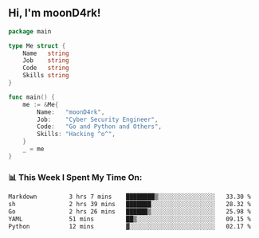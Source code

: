 <h2> Hi, I'm moonD4rk!</h2>

```go
package main

type Me struct {
	Name   string
	Job    string
	Code   string
	Skills string
}

func main() {
	me := &Me{
		Name:   "moonD4rk",
		Job:    "Cyber Security Engineer",
		Code:   "Go and Python and Others",
		Skills: "Hacking ^o^",
	}
	_ = me
}
```

<h3>📊 This Week I Spent My Time On:</h3>
<!-- <img align='right' src="https://github-readme-stats.vercel.app/api?username=moond4rk&show_icons=true&theme=radical", width="300" height="150"> -->

<!--START_SECTION:waka-->

```txt
Markdown         3 hrs 7 mins    ████████▒░░░░░░░░░░░░░░░░   33.30 %
sh               2 hrs 39 mins   ███████░░░░░░░░░░░░░░░░░░   28.32 %
Go               2 hrs 26 mins   ██████▒░░░░░░░░░░░░░░░░░░   25.98 %
YAML             51 mins         ██▒░░░░░░░░░░░░░░░░░░░░░░   09.15 %
Python           12 mins         ▓░░░░░░░░░░░░░░░░░░░░░░░░   02.17 %
```

<!--END_SECTION:waka-->

